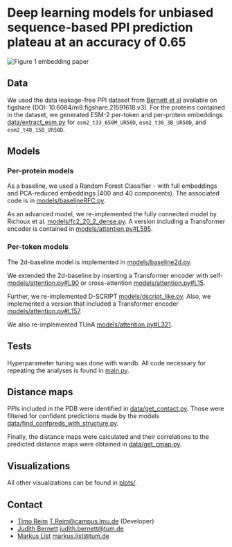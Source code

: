 # Deep learning models for unbiased sequence-based PPI prediction plateau at an accuracy of 0.65

![Figure 1 embedding paper](https://github.com/user-attachments/assets/23bed63f-5e0f-467b-8fd6-5262104196c6)

## Data
We used the data leakage-free PPI dataset from [Bernett et al](https://figshare.com/articles/dataset/PPI_prediction_from_sequence_gold_standard_dataset/21591618) available on figshare (DOI: 10.6084/m9.figshare.21591618.v3). 
For the proteins contained in the dataset, we generated ESM-2 per-token and per-protein embeddings [data/extract_esm.py](data/extract_esm.py) for `esm2_t33_650M_UR50D`, `esm2_t36_3B_UR50D`, and `esm2_t48_15B_UR50D`.

## Models
### Per-protein models
As a baseline, we used a Random Forest Classifier - with full embeddings and PCA-reduced embeddings (400 and 40 components). The associated code is in [models/baselineRFC.py](models/baselineRFC.py).

As an advanced model, we re-implemented the fully connected model by Richoux et al. [models/fc2_20_2_dense.py](models/fc2_20_2_dense.py). A version including a Transformer encoder is contained in [models/attention.py#L595](models/attention.py#L595).

### Per-token models
The 2d-baseline model is implemented in [models/baseline2d.py](models/baseline2d.py).

We extended the 2d-baseline by inserting a Transformer encoder with self- [models/attention.py#L90](models/attention.py#L90) or cross-attention [models/attention.py#L15](models/attention.py#L15). 

Further, we re-implemented D-SCRIPT [models/dscript_like.py](models/dscript_like.py). Also, we implemented a version that included a Transformer encoder [models/attention.py#L157](models/attention.py#L157).

We also re-implemented TUnA [models/attention.py#L321](models/attention.py#L321).

## Tests
Hyperparameter tuning was done with wandb. All code necessary for repeating the analyses is found in [main.py](main.py).

## Distance maps

PPIs included in the PDB were identified in [data/get_contact.py](data/get_contact.py). Those were filtered for confident predictions made by the models [data/find_confpreds_with_structure.py](data/find_confpreds_with_structure.py). 

Finally, the distance maps were calculated and their correlations to the predicted distance maps were obtained in [data/get_cmap.py](data/get_cmap.py).

## Visualizations
All other visualizations can be found in [plots/](plots/). 

## Contact

- [Timo Reim](https://github.com/BlackCetus) T.Reim@campus.lmu.de (Developer)
- [Judith Bernett](https://github.com/JudithBernett) judith.bernett@tum.de 
- [Markus List](https://github.com/mlist) markus.list@tum.de
